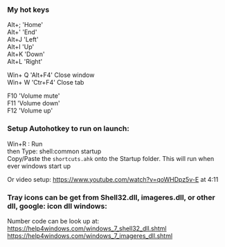 ### My hot keys
Alt+;  'Home'  
Alt+' 'End'  
Alt+J 'Left'    
Alt+I 'Up'  
Alt+K 'Down'  
Alt+L 'Right'  

Win+ Q 'Alt+F4' Close window  
Win+ W 'Ctr+F4' Close tab  

F10  'Volume mute'  
F11  'Volume down'  
F12  'Volume up'  


### Setup Autohotkey to run on launch:
Win+R : Run  
then Type: shell:common startup  
Copy/Paste the `shortcuts.ahk` onto the Startup folder. This will run when ever windows start up

Or video setup: https://www.youtube.com/watch?v=qoWHDpz5v-E  at 4:11


### Tray icons can be get from Shell32.dll, imageres.dll, or other dll, google: icon dll windows:
Number code can be look up at:  
 https://help4windows.com/windows_7_shell32_dll.shtml  
 https://help4windows.com/windows_7_imageres_dll.shtml


